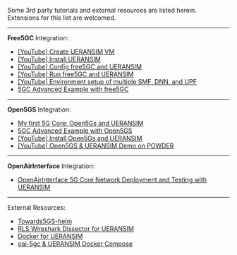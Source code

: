 Some 3rd party tutorials and external resources are listed herein.  
Extensions for this list are welcomed.

---

**Free5GC** Integration:

- [[YouTube] Create UERANSIM VM](https://www.youtube.com/watch?v=4sc-HI_GM9g)
- [[YouTube] Install UERANSIM](https://www.youtube.com/watch?v=VSHEC1aUkl4)
- [[YouTube] Config free5GC and UERANSIM](https://www.youtube.com/watch?v=_bzketIgZwI)
- [[YouTube] Run free5GC and UERANSIM](https://www.youtube.com/watch?v=JhrO05my5W8)
- [[YouTube] Environment setup of multiple SMF, DNN, and UPF](https://www.youtube.com/watch?v=AEMrjKRWarw)
- [5GC Advanced Example with free5GC](https://github.com/s5uishida/free5gc_ueransim_sample_config)


---

**Open5GS** Integration:

- [My first 5G Core: Open5Gs and UERANSIM](https://nickvsnetworking.com/my-first-5g-core-open5gs-and-ueransim/)
- [5GC Advanced Example with Open5GS](https://github.com/s5uishida/open5gs_5gc_ueransim_sample_config)
- [[YouTube] Install Open5Gs and UERANSIM](https://www.youtube.com/watch?v=DxhS2wdbMtc)
- [[YouTube] Open5GS & UERANSIM Demo on POWDER](https://www.youtube.com/watch?v=S8-YttG2OtE)

---

**OpenAirInterface** Integration:

- [OpenAirInterface 5G Core Network Deployment and Testing with UERANSIM](https://gitlab.eurecom.fr/oai/cn5g/oai-cn5g-fed/-/blob/master/docs/DEPLOY_SA5G_WITH_UERANSIM.md)

---

External Resources:

- [Towards5GS-helm](https://github.com/Orange-OpenSource/towards5gs-helm)
- [RLS Wireshark Dissector for UERANSIM](https://github.com/louisroyer/RLS-wireshark-dissector)
- [Docker for UERANSIM](https://github.com/COCUSAG/UERANSIM_docker)
- [oai-5gc & UERANSIM Docker Compose](https://bitbucket.org/infinitydon/oai-5g-docker-compose/src/main/)
